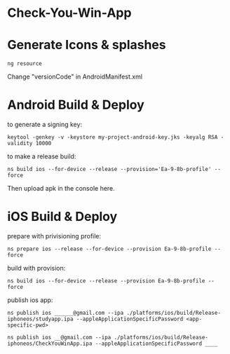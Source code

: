 # Check-You-Win-App


# Generate Icons & splashes

```
ng resource
```


Change "versionCode" in AndroidManifest.xml

# Android Build & Deploy

to generate a signing key:
```
keytool -genkey -v -keystore my-project-android-key.jks -keyalg RSA -validity 10000
```

to make a release build:
```
ns build ios --for-device --release --provision='Ea-9-8b-profile' --force
```

Then upload apk in the console here.


# iOS Build & Deploy

prepare with privisioning profile:
```
ns prepare ios --release --for-device --provision Ea-9-8b-profile --force
```

build with provision:
```
ns build ios --for-device --release --provision Ea-9-8b-profile --force
```

publish ios app:
```
ns publish ios ______@gmail.com --ipa ./platforms/ios/build/Release-iphoneos/studyapp.ipa --appleApplicationSpecificPassword <app-specific-pwd>

ns publish ios __@gmail.com --ipa ./platforms/ios/build/Release-iphoneos/CheckYouWinApp.ipa --appleApplicationSpecificPassword ____

```